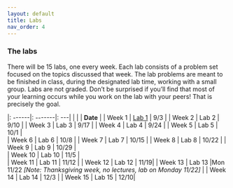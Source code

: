```yaml
---
layout: default 
title: Labs 
nav_order: 4
---
```


### The labs 

There will be 15 labs, one every week. Each lab consists of a problem set focused on the topics discussed that week. The lab problems are meant to be finished in class, during the designated lab time, working with a small group. Labs are not graded. Don’t be surprised if you’ll find that most of your learning occurs while you work on the lab with your peers! That is precisely the goal. 

|: ------|: -------|: ---|
|        |         | __Date__ |
| Week 1 |  [Lab 1](https://https://bowdoin-csci2200-f21.github.io/docs/week1-lab.pdf)  | 9/3 | 
| Week 2 |  Lab 2  | 9/10 |
| Week 3 |  Lab 3  | 9/17 | 
| Week 4 |  Lab 4  | 9/24 | 
| Week 5 |  Lab 5  | 10/1 |  
| Week 6 |  Lab 6  | 10/8 | 
| Week 7 |  Lab 7 | 10/15 | 
| Week 8 |  Lab 8 | 10/22 | 
| Week 9 |  Lab 9 | 10/29 |  
| Week 10 | Lab 10 | 11/5 |  
| Week 11 | Lab 11 | 11/12 | 
| Week 12 | Lab 12 | 11/19| 
| Week 13 | Lab 13  |Mon 11/22  _[Note: Thanksgiving week, no lectures, lab on Monday 11/22]_ | 
| Week 14 | Lab 14  | 12/3 | 
| Week 15 | Lab 15  | 12/10| 
